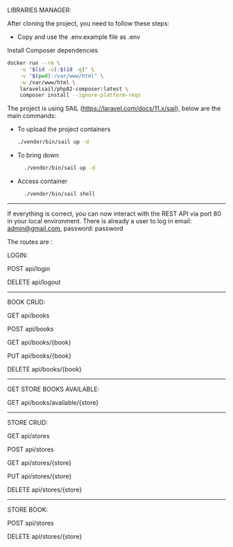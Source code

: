 LIBRARIES MANAGER:

After cloning the project, you need to follow these steps:

- Copy and use the .env.example file as .env

Install Composer dependencies
```sh
docker run --rm \
    -u "$(id -u):$(id -g)" \
    -v "$(pwd):/var/www/html" \
    -w /var/www/html \
    laravelsail/php82-composer:latest \
    composer install --ignore-platform-reqs
```

The project is using SAIL (https://laravel.com/docs/11.x/sail), below are the main commands:


- To upload the project containers
    ```sh
    ./vendor/bin/sail up -d
    ```
- To bring down
  ```sh
    ./vendor/bin/sail up -d
    ```
- Access container
  ```sh
    ./vendor/bin/sail shell
    ```
------------------------------------
If everything is correct, you can now interact with the REST API via port 80 in your local environment. There is already a user to log in email: admin@gmail.com, password: password

The routes are :

LOGIN:

POST api/login

DELETE api/logout

--------------------------------------
BOOK CRUD:

GET api/books

POST api/books

GET api/books/{book}

PUT api/books/{book}

DELETE api/books/{book}


--------------------------------------
GET STORE BOOKS AVAILABLE:

GET api/books/available/{store}

--------------------------------------
STORE CRUD:

GET api/stores

POST api/stores

GET api/stores/{store}

PUT api/stores/{store}

DELETE api/stores/{store}

--------------------------------------

STORE BOOK:

POST api/stores

DELETE api/stores/{store}
